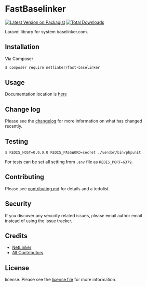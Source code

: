 # FastBaselinker

[![Latest Version on Packagist][ico-version]][link-packagist]
[![Total Downloads][ico-downloads]][link-downloads]

Laravel library for system baselinker.com.

## Installation

Via Composer

``` bash
$ composer require netlinker/fast-baselinker
```

## Usage

Documentation location is [here][link-documentation]

## Change log

Please see the [changelog](changelog.md) for more information on what has changed recently.

## Testing

``` bash
$ REDIS_HOST=0.0.0.0 REDIS_PASSWORD=secret ./vendor/bin/phpunit
```

For tests can be set all setting from `.env` file as `REDIS_PORT=6379`.

## Contributing

Please see [contributing.md](contributing.md) for details and a todolist.

## Security

If you discover any security related issues, please email author email instead of using the issue tracker.

## Credits

- [NetLinker][link-author]
- [All Contributors][link-contributors]

## License

license. Please see the [license file](license.md) for more information.

[ico-version]: https://img.shields.io/packagist/v/netlinker/fast-baselinker.svg?style=flat-square
[ico-downloads]: https://img.shields.io/packagist/dt/netlinker/fast-baselinker.svg?style=flat-square
[ico-travis]: https://img.shields.io/travis/netlinker/fast-baselinker/master.svg?style=flat-square
[ico-styleci]: https://styleci.io/repos/12345678/shield

[link-packagist]: https://packagist.org/packages/netlinker/fast-baselinker
[link-downloads]: https://packagist.org/packages/netlinker/fast-baselinker
[link-travis]: https://travis-ci.org/NetLinkerPro/fast-baselinker
[link-styleci]: https://styleci.io/repos/12345678
[link-author]: https://github.com/netlinker
[link-contributors]: ../../contributors
[link-documentation]: https://netlinker.pro/docs/modules/fast-baselinker
